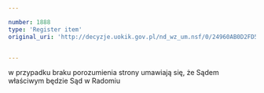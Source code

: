 ```yaml
---

number: 1888
type: 'Register item'
original_uri: 'http://decyzje.uokik.gov.pl/nd_wz_um.nsf/0/24960AB0D2FD5336C12576F90046550F?OpenDocument'


---
```


w przypadku braku porozumienia strony umawiają się, że Sądem właściwym będzie Sąd w Radomiu
